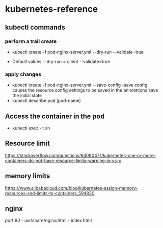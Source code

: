# kubernetes-reference

## kubectl commands

### perform a trail create

- kubectl create -f pod-nginx-server.yml --dry-run --validate=true 

- Default values 
 --dry-run = client 
 --validate=true 

 ### apply changes

 - kubectl create -f pod-nginx-server.yml --save-config
 -save config 
    causes the resource config settings to be saved in the annotations
    save the initial state
 - kubectl describe pod [pod-name]

## Access the container in the pod
 - kubectl exec <pod-name> -it sh

 ## Resource limit
 https://stackoverflow.com/questions/64080471/kubernetes-one-or-more-containers-do-not-have-resource-limits-warning-in-vs-c

 ## memory limits
 https://www.alibabacloud.com/blog/kubernetes-assign-memory-resources-and-limits-to-containers_594830


 ## nginx
 port 80 - usr/share/nginx/html - index.html
